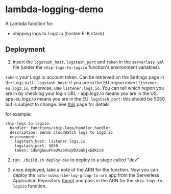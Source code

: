 # lambda-logging-demo

A Lambda function for:

* shipping logs to Logz.io (hosted ELK stack)

## Deployment

1. insert the `logstash_host`, `logstash_port` and `token` in the `serverless.yml` file (under the `ship-logs-to-logzio` function's environment variables).

`token`: your Logz.io account token. Can be retrieved on the Settings page in the Logz.io UI.
`logstash_host`: if you are in the EU region insert `listener-eu.logz.io`, otherwise, use `listener.logz.io`. You can tell which region you are in by checking your login URL - app.logz.io means you are in the US. app-eu.logz.io means you are in the EU.
`logstash_port`: this should be 5050, but is subject to change. See [this](https://app.logz.io/#/dashboard/data-sources/logstash) page for details.

for example:

```
ship-logs-to-logzio:
  handler: functions/ship-logs/handler.handler
  description: Sends CloudWatch logs to Logz.io
  environment:
    logstash_host: listener.logz.io
    logstash_port: 5050
    token: CduNgGwuFFeUVzbXvqVDXoGkjxEdKzc9
```

2. run `./build.sh deploy dev` to deploy to a stage called "dev"

3. once deployed, take a note of the ARN for the function. Now you can deploy the `auto-subscribe-log-group-to-arn` app from the Serverless Applciation Repository ([here](https://serverlessrepo.aws.amazon.com/applications/arn:aws:serverlessrepo:us-east-1:374852340823:applications~auto-subscribe-log-group-to-arn)) and pass in the ARN for the `ship-logs-to-logzio` function.